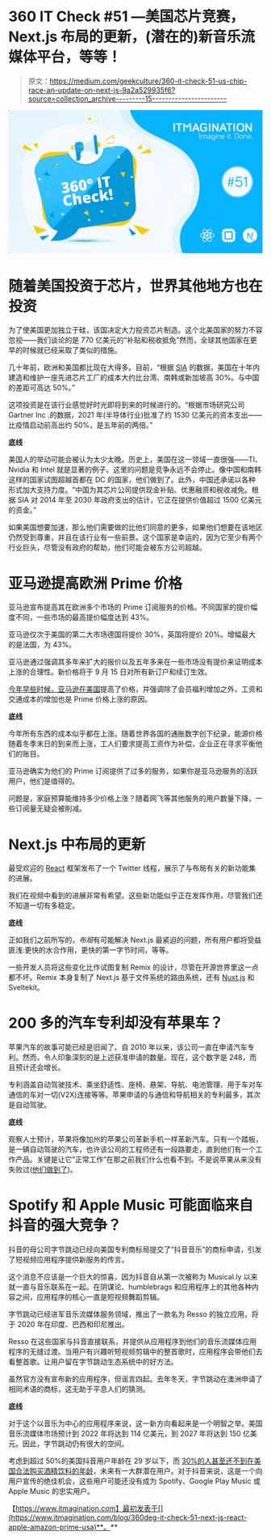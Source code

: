 # 360 IT Check #51 —美国芯片竞赛，Next.js 布局的更新，(潜在的)新音乐流媒体平台，等等！

> 原文：<https://medium.com/geekculture/360-it-check-51-us-chip-race-an-update-on-next-js-9a2a529935f6?source=collection_archive---------15----------------------->

![](img/1ff2bd61810f0fb90db6c3511f51c8c6.png)

# 随着美国投资于芯片，世界其他地方也在投资

为了使美国更加独立于硅，该国决定大力投资芯片制造。这个北美国家的努力不容忽视——我们谈论的是 770 亿美元的“补贴和税收抵免”然而，全球其他国家在更早的时候就已经采取了类似的措施。

几十年前，欧洲和美国都比现在大得多。目前，“根据 [SIA](https://www.wsj.com/market-data/quotes/SINGY) 的数据，美国在十年内建造和维护一座先进芯片工厂的成本大约比台湾、南韩或新加坡高 30%。与中国的差距可高达 50%。”

这项投资是在该行业感觉好时光即将到来的时候进行的。“根据市场研究公司 Gartner Inc .的数据，2021 年(半导体行业)批准了约 1530 亿美元的资本支出——比疫情启动前高出约 50%，是五年前的两倍。”

**底线**

美国人的举动可能会被认为太少太晚。历史上，美国在这一领域一直很强——TI、Nvidia 和 Intel 就是显著的例子。这里的问题是竞争永远不会停止。像中国和南韩这样的国家试图超越首都在 DC 的国家，他们做到了。此外，中国还承诺以各种形式加大支持力度。“中国为其芯片公司提供现金补贴、优惠融资和税收减免。根据 SIA 对 2014 年至 2030 年政府支出的估计，它正在提供价值超过 1500 亿美元的资金。”

如果美国想要加速，那么他们需要做的比他们同意的更多，如果他们想要在该地区仍然受到尊重，并且在该行业有一些前景。这个国家是幸运的，因为它至少有两个行业巨头，尽管没有政府的帮助，他们可能会被东方公司超越。

# 亚马逊提高欧洲 Prime 价格

亚马逊宣布提高其在欧洲多个市场的 Prime 订阅服务的价格。不同国家的提价幅度不同，一些市场的最高提价幅度达到 43%。

亚马逊仅次于美国的第二大市场德国将提价 30%，英国将提价 20%。增幅最大的是法国，为 43%。

亚马逊通过强调其多年来扩大的报价以及五年多来在一些市场没有提价来证明成本上涨的合理性。新价格将于 9 月 15 日对所有新订户和续订生效。

[今年早些时候，亚马逊在美国](https://techcrunch.com/2022/02/03/amazon-is-increasing-the-annual-price-of-prime-to-139-in-the-u-s/)提高了价格，并强调除了会员福利增加之外，工资和交通成本的增加也是 Prime 价格上涨的原因。

**底线**

今年所有东西的成本似乎都在上涨。随着世界各国的通胀数字创下纪录，能源价格随着冬季末日的到来而上涨，工人们要求提高工资作为补偿，企业正在寻求平衡他们的账目。

亚马逊确实为他们的 Prime 订阅提供了过多的服务，如果你是亚马逊服务的活跃用户，他们是值得的。

问题是，家庭预算能维持多少价格上涨？随着网飞等其他服务的用户数量下降，一些订阅量无疑会被削减。

# Next.js 中布局的更新

最受欢迎的 [React](https://www.itmagination.com/blog/react-18-what-changes-does-it-bring) 框架发布了一个 Twitter 线程，展示了与布局有关的新功能集的进展。

我们在视频中看到的进展非常有希望。这些新功能似乎正在发挥作用，尽管我们还不知道一切有多稳定。

**底线**

正如我们之前所写的，*布局*有可能解决 Next.js 最紧迫的问题，所有用户都将受益匪浅:更快的水合作用，更快的第一字节时间，等等。

一些开发人员将这些变化比作试图复制 Remix 的设计，尽管在开源世界里这一点都不坏。Remix 本身复制了 Next.js 基于文件系统的路由系统，还有 [Nuxt.js](https://www.itmagination.com/blog/nuxtjs-3) 和 Sveltekit。

# 200 多的汽车专利却没有苹果车？

苹果汽车的故事可能已经是旧闻了。自 2010 年以来，该公司一直在申请汽车专利。然而，令人印象深刻的是上述获准申请的数量。现在，这个数字是 248，而且预计还会增长。

专利涵盖自动驾驶技术、乘坐舒适性、座椅、悬架、导航、电池管理、用于车对车通信的车对一切(V2X)连接等等。苹果申请的与通信和导航相关的专利最多，其次是自动驾驶。

**底线**

观察人士预计，苹果将像加州的苹果公司革新手机一样革新汽车。只有一个踏板，是一辆自动驾驶的汽车，也许该公司的工程师还有一段路要走，直到他们有一个工作产品。关键是让它“正常工作”在那之前我们什么也看不到。不是说苹果从来没有失败过([他们做到了](https://www.cnet.com/tech/mobile/apples-worst-failures-of-all-time-from-airpower-to-bendgate-to-the-newton/))。

# Spotify 和 Apple Music 可能面临来自抖音的强大竞争？

抖音的母公司字节跳动已经向美国专利商标局提交了“抖音音乐”的商标申请，引发了短视频应用程序提供新服务的传言。

这个消息不应该是一个巨大的惊喜，因为抖音自从第一次被称为 Musical.ly 以来就一直与音乐联系在一起。在阴谋论、humblebrags 和应用程序上的其他各种内容之间，应用程序的核心一直是短视频舞蹈剪辑。

字节跳动已经进军音乐流媒体服务领域，推出了一款名为 Resso 的独立应用，将于 2020 年在印度、巴西和印尼推出。

Resso 在这些国家与抖音直接联系，并提供从应用程序到他们的音乐流媒体应用程序的无缝过渡。当用户有兴趣听短视频剪辑中的整首歌时，应用程序会带他们去看整首歌。让用户留在字节跳动生态系统中的好方法。

虽然官方没有宣布新的应用程序，但谣言四起。去年冬天，字节跳动在澳洲申请了相同术语的商标，这无助于平息人们的猜测。

**底线**

对于这个以音乐为中心的应用程序来说，这一新方向看起来是一个明智之举。美国音乐流媒体市场预计到 2022 年将达到 114 亿美元，到 2027 年将达到 150 亿美元。因此，字节跳动仍有很大的空间。

考虑到超过 50%的美国抖音用户年龄在 29 岁以下，而 [30%的人甚至还不到在美国合法购买酒精饮料的年龄](https://wallaroomedia.com/blog/social-media/tiktok-statistics/)，未来有一大群潜在用户。对于抖音来说，这是一个向用户宣传的绝佳机会，这些用户可能还没有成为 Spotify、Google Play Music 或 Apple Music 的忠实用户。

【https://www.itmagination.com】最初发表于[](https://www.itmagination.com/blog/360deg-it-check-51-next-js-react-apple-amazon-prime-usa)**。**